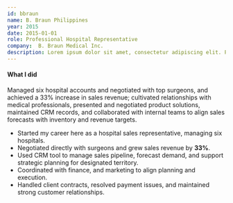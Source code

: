 ```yaml
---
id: bbraun
name: B. Braun Philippines
year: 2015
date: 2015-01-01
role: Professional Hospital Representative
company:  B. Braun Medical Inc.
description: Lorem ipsum dolor sit amet, consectetur adipiscing elit. Phasellus ultricies, mi non porta pulvinar, sem arcu egestas mauris, cursus pellentesque sem est at ex.
---
```


#### What I did

Managed six hospital accounts and negotiated with top surgeons, and achieved a 33% increase in sales revenue; cultivated relationships with medical professionals, presented and negotiated product solutions, maintained CRM records, and collaborated with internal teams to align sales forecasts with inventory and revenue targets.

- Started my career here as a hospital sales representative, managing six hospitals.
- Negotiated directly with surgeons and grew sales revenue by **33%**.
- Used CRM tool to manage sales pipeline, forecast demand, and support strategic planning for designated territory.
- Coordinated with finance, and marketing to align planning and execution.
- Handled client contracts, resolved payment issues, and maintained strong customer relationships.
